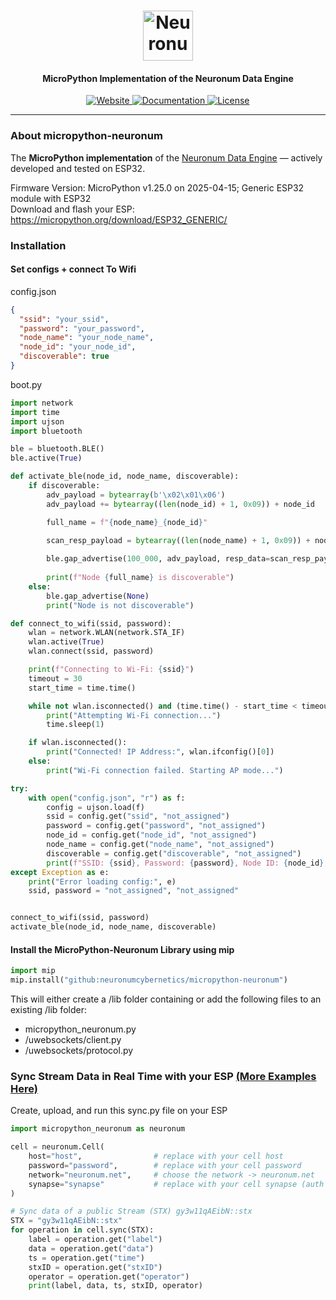 <h1 align="center">
  <img src="https://neuronum.net/static/neuronum.svg" alt="Neuronum" width="80">
</h1>
<h4 align="center">MicroPython Implementation of the Neuronum Data Engine</h4>

<p align="center">
  <a href="https://neuronum.net">
    <img src="https://img.shields.io/badge/Website-Neuronum-blue" alt="Website">
  </a>
  <a href="https://github.com/neuronumcybernetics/micropython-neuronum">
    <img src="https://img.shields.io/badge/Docs-Read%20now-green" alt="Documentation">
  </a>
  <a href="https://github.com/neuronumcybernetics/neuronum/blob/main/LICENSE.md">
    <img src="https://img.shields.io/badge/License-MIT-blue.svg" alt="License">
  </a>
</p>

---

### **About micropython-neuronum**
The **MicroPython implementation** of the [Neuronum Data Engine](https://pypi.org/project/neuronum/) — actively developed and tested on ESP32.

Firmware Version: MicroPython v1.25.0 on 2025-04-15; Generic ESP32 module with ESP32<br>
Download and flash your ESP: https://micropython.org/download/ESP32_GENERIC/

### **Installation**
#### **Set configs + connect To Wifi**
config.json
```json
{
  "ssid": "your_ssid",
  "password": "your_password",
  "node_name": "your_node_name",
  "node_id": "your_node_id",
  "discoverable": true
}
```

boot.py
```python
import network
import time
import ujson
import bluetooth

ble = bluetooth.BLE()
ble.active(True)

def activate_ble(node_id, node_name, discoverable):
    if discoverable:
        adv_payload = bytearray(b'\x02\x01\x06')
        adv_payload += bytearray((len(node_id) + 1, 0x09)) + node_id

        full_name = f"{node_name}_{node_id}"
        
        scan_resp_payload = bytearray((len(node_name) + 1, 0x09)) + node_name

        ble.gap_advertise(100_000, adv_payload, resp_data=scan_resp_payload)
        
        print(f"Node {full_name} is discoverable")
    else:
        ble.gap_advertise(None)
        print("Node is not discoverable")

def connect_to_wifi(ssid, password):
    wlan = network.WLAN(network.STA_IF)
    wlan.active(True)
    wlan.connect(ssid, password)

    print(f"Connecting to Wi-Fi: {ssid}")
    timeout = 30
    start_time = time.time()

    while not wlan.isconnected() and (time.time() - start_time < timeout):
        print("Attempting Wi-Fi connection...")
        time.sleep(1)

    if wlan.isconnected():
        print("Connected! IP Address:", wlan.ifconfig()[0])
    else:
        print("Wi-Fi connection failed. Starting AP mode...")

try:
    with open("config.json", "r") as f:
        config = ujson.load(f)
        ssid = config.get("ssid", "not_assigned")
        password = config.get("password", "not_assigned")
        node_id = config.get("node_id", "not_assigned")
        node_name = config.get("node_name", "not_assigned")
        discoverable = config.get("discoverable", "not_assigned")
        print(f"SSID: {ssid}, Password: {password}, Node ID: {node_id}, Node Name: {node_name}, Discoverable: {discoverable}")
except Exception as e:
    print("Error loading config:", e)
    ssid, password = "not_assigned", "not_assigned"


connect_to_wifi(ssid, password)
activate_ble(node_id, node_name, discoverable)
```

#### **Install the MicroPython-Neuronum Library using mip**
```python
import mip
mip.install("github:neuronumcybernetics/micropython-neuronum")
```

This will either create a /lib folder containing or add the following files to an existing /lib folder:
- micropython_neuronum.py
- /uwebsockets/client.py
- /uwebsockets/protocol.py


### **Sync Stream Data in Real Time with your ESP** **[(More Examples Here)](https://github.com/neuronumcybernetics/micropython-neuronum/tree/main/examples)**
Create, upload, and run this sync.py file on your ESP
```python
import micropython_neuronum as neuronum

cell = neuronum.Cell(
    host="host",                # replace with your cell host
    password="password",        # replace with your cell password
    network="neuronum.net",     # choose the network -> neuronum.net
    synapse="synapse"           # replace with your cell synapse (auth token)
)

# Sync data of a public Stream (STX) gy3w11qAEibN::stx
STX = "gy3w11qAEibN::stx"
for operation in cell.sync(STX):
    label = operation.get("label")
    data = operation.get("data")
    ts = operation.get("time")
    stxID = operation.get("stxID")
    operator = operation.get("operator")
    print(label, data, ts, stxID, operator)
```
